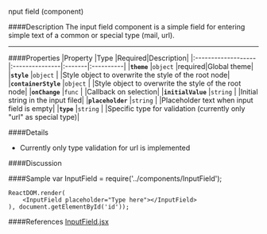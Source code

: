 nput field (component)

####Description
The input field component is a simple field for entering simple text of a common or special type (mail, url).

---
####Properties
|Property            |Type            |Required|Description|
|:-------------------|:---------------|:-------|:----------|
|**`theme`**         |`object`        |required|Global theme|
|**`style`**         |`object`        |        |Style object to overwrite the style of the root node|
|**`containerStyle`** |`object`        |        |Style object to overwrite the style of the root node|
|**`onChange`**      |`func`          |        |Callback on selection|
|**`initialValue`**  |`string`        |        |Initial string in the input filed|
|**`placeholder`**   |`string`        |        |Placeholder text when input field is empty|
|**`type`**          |`string`        |        |Specific type for validation (currently only "url" as special type)|

####Details
* Currently only type validation for url is implemented

####Discussion


####Sample
    var InputField = require('../components/InputField');

    ReactDOM.render(
        <InputField placeholder="Type here"></InputField>
    ), document.getElementById('id'));

####References
[InputField.jsx](https://github.ibm.com/IoT/iotf-react/blob/master/components/Dashboard/components/InputField.jsx)


